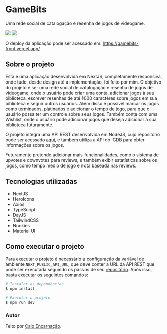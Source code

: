 # GameBits

Uma rede social de catalogação e resenha de jogos de videogame.

<img src=https://i.imgur.com/4VzeehX.png>
<img src=https://i.imgur.com/MJQPmts.png>

O deploy da aplicação pode ser acessado em: https://gamebits-front.vercel.app/

## Sobre o projeto

Esta é uma aplicação desenvolvida em NextJS, completamente responsiva, onde tudo, desde design até a implementação, foi feito por mim. O objetivo do projeto é ser uma rede social de catalogação e resenha de jogos de videogame, onde o usuário pode criar uma conta, adicionar jogos à sua biblioteca, escrever resenhas de até 1000 caractéres sobre jogos em sua biblioteca e seguir outros usuários. Além disso é possível marcar os jogos como terminados, platinados e adicionar o tempo de jogo, para que o usuário possa ter um controle sobre seus jogos. Também conta com uma Wishlist, onde o usuário pode adicionar jogos que deseja adicionar à sua biblioteca futuramente.

O projeto integra uma API REST desenvolvida em NodeJS, cujo repositório pode ser acessado [aqui](https://github.com/encarnacao/gamebits-api), e também utiliza a API do IGDB para obter informações sobre os jogos.

Futuramente pretendo adicionar mais funcionalidades, como o sistema de upvotes e downvotes para reviews, e também exibir estatísticas sobre os jogos, como tempo médio de jogo e nota baseada nas reviews.

## Tecnologias utilizadas

- NextJS
- HeroIcons
- Axios
- TypeScript
- DayJS
- TailwindCSS
- Nookies
- Material UI

## Como executar o projeto

Para executar o projeto é necessário a configuração da variável de ambiente `NEXT_PUBLIC_API_URL`, que deve conter a URL da API REST que pode ser executada seguindo os passos de seu [repositório](https://github.com/encarnacao/gamebits-api). Após isso, basta executar os seguintes comandos:

```bash
# Instalar as dependências
$ npm install

# Executar o projeto
$ npm run dev
```

### Autor

Feito por [Caio Encarnação](http://github.com/encarnacao).
